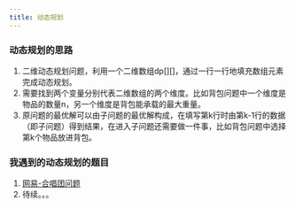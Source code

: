 ```yaml
---
title: 动态规划
---
```


### 动态规划的思路

 1. 二维动态规划问题，利用一个二维数组dp[][]，通过一行一行地填充数组元素完成动态规划。
 2. 需要找到两个变量分别代表二维数组的两个维度。比如背包问题中一个维度是物品的数量n，另一个维度是背包能承载的最大重量。
 3.  原问题的最优解可以由子问题的最优解构成，在填写第k行时由第k-1行的数据（即子问题）得到结果，在进入子问题还需要做一件事，比如背包问题中选择第k个物品放进背包。
 
### 我遇到的动态规划的题目

1. [网易-合唱团问题](/2018/03/27/DP1/index.html)
2. 待续。。。
